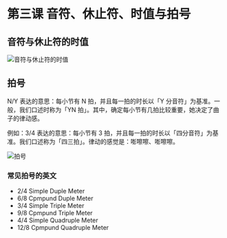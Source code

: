 # 第三课 音符、休止符、时值与拍号

## 音符与休止符的时值

![音符与休止符的时值](https://oss.alrcly.com/column/2022-04-21-lw9K3S.png)

## 拍号

N/Y 表达的意思：每小节有 N 拍，并且每一拍的时长以「Y 分音符」为基准。一般，我们口述时称为「YN 拍」。其中，确定每小节有几拍比较重要，她决定了曲子的律动感。

例如：3/4 表达的意思：每小节有 3 拍，并且每一拍的时长以「四分音符」为基准。我们口述称为「四三拍」。律动的感觉是：嘭嚓嚓、嘭嚓嚓。

![拍号](https://oss.alrcly.com/column/2022-04-21-lfQR2I.png)

### 常见拍号的英文

- 2/4 Simple Duple Meter
- 6/8 Cpmpund Duple Meter
- 3/4 Simple Triple Meter
- 9/8 Cpmpund Triple Meter
- 4/4 Simple Quadruple Meter
- 12/8 Cpmpund Quadruple Meter
